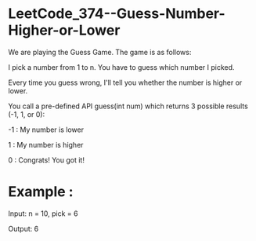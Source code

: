# LeetCode_374--Guess-Number-Higher-or-Lower

We are playing the Guess Game. The game is as follows:

I pick a number from 1 to n. You have to guess which number I picked.

Every time you guess wrong, I'll tell you whether the number is higher or lower.

You call a pre-defined API guess(int num) which returns 3 possible results (-1, 1, or 0):

-1 : My number is lower

 1 : My number is higher
 
 0 : Congrats! You got it!

# Example :

Input: n = 10, pick = 6

Output: 6
